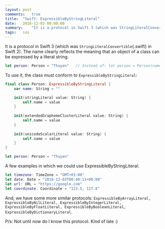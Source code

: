 ```yaml
---
layout: post
comments:	true
title:  "Swift: ExpressibleByStringLiteral"
date:   2016-12-03 00:00:00
summary:    "It is a protocol in Swift 3 (which was StringLiteralConvertible in Swift 2). The name clearly reflects the meaning that an object of a class can be expressed by a literal string"
tags:   ios
---
```


It is a protocol in Swift 3 (which was `StringLiteralConvertible`{.swift} in Swift 2). The name clearly reflects the meaning that an object of a class can be expressed by a literal string.

```swift
let person: Person = "Thuyen"	// Instead of: let person = Person(name: "Thuyen")
```
To use it, the class must conform to `ExpressibleByStringLiteral`:

```swift
final class Person: ExpressibleByStringLiteral {
	var name: String = ""

	init(stringLiteral value: String) {
        self.name = value
    }
    
    init(extendedGraphemeClusterLiteral value: String) {
        self.name = value
    }
    
    init(unicodeScalarLiteral value: String) {
        self.name = value
    }
}

let person: Person = "Thuyen"
```

A few examples in which we could use ExpressibleByStringLiteral:

```swift
let timezone: TimeZone = "GMT+03:00"
let date: Date = "2016-12-03T00:40:11+00:00"
let url: URL = "https://google.com"
let coordinate: Coordinate = "123.5, 127.8"
```

And, we have some more similar protocols: `ExpressibleByArrayLiteral, ExpressibleByNilLiteral, ExpressibleByIntegerLiteral, ExpressibleByFloatLiteral, ExpressibleByBooleanLiteral, ExpressibleByDictionaryLiteral`.

P/s: Not until now do I know this protocol. Kind of late :)
